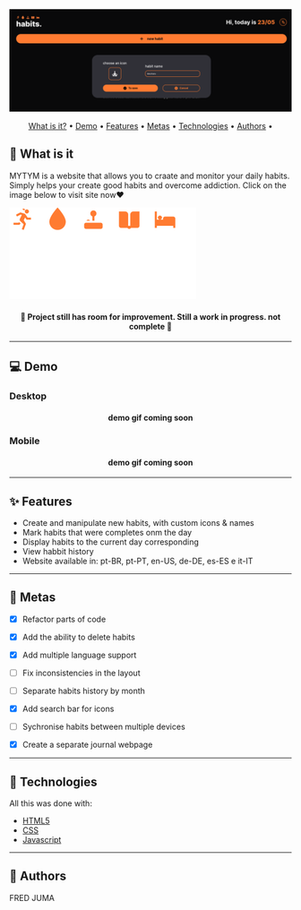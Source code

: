 <img src="./assets/images/Screenshot of website.png"/>

<p align="center">
 <a href="#whatis">What is it?</a> •
 <a href="#demo">Demo</a> •
 <a href="#features">Features</a> •
 <a href="#goals">Metas</a> •
 <a href="#tech">Technologies</a> • 
 <a href="#author">Authors</a> •
</p>

<h2 id="whatis">🤔 What is it</h2> 
<p>MYTYM is a website that allows you to craate and monitor your daily habits. Simply helps your create good habits and overcome addiction. Click on the image below to visit site now❤️</p>

<a target="_blank" href="http://localhost/MYTYM/"> 
    <img src="./assets/images/logo.svg"/>
</a>

<h4 align="center"> 
	🚧 Project still has room for improvement. Still a work in progress. not complete 🚧
</h4>

---

<h2 id="demo">💻 Demo</h2>

<h3>Desktop</h3>

<h4 align="center"> 
	demo gif coming soon
	</h4>

<h3>Mobile</h3>
<h4 align="center"> 
	demo gif coming soon
	</h4>

---

<h2 id="features">✨ Features</h2>

- Create and manipulate new habits, with custom icons & names
- Mark habits that were completes onm the day
- Display habits to the current day corresponding
- View habbit history
- Website available in: pt-BR, pt-PT, en-US, de-DE, es-ES e it-IT

---

<h2 id="goals">🎯 Metas</h2>

- [x] Refactor parts of code
- [x] Add the ability to delete habits
- [x] Add multiple language support
- [ ] Fix inconsistencies in the layout
- [ ] Separate habits history by month
- [x] Add search bar for icons
- [ ] Sychronise habits between multiple devices
- [x] Create a separate journal webpage


---

<h2 id="tech">🔧 Technologies</h2> 
All this was done with:

- [HTML5](https://developer.mozilla.org/pt-BR/docs/Web/HTML)
- [CSS](https://developer.mozilla.org/pt-BR/docs/Web/css)
- [Javascript](https://developer.mozilla.org/pt-BR/docs/Web/javascript)

---

<h2 id="author">👤 Authors</h2>
FRED JUMA
